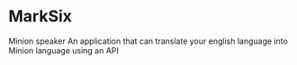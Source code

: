 # MarkSix
Minion speaker
An application that can translate your english language into Minion language using an API
